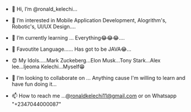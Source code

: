 - 👋 Hi, I’m @ronald_kelechi...

- 👀 I’m interested in Mobile Application Development, Alogrithm's, Robotic's, UI/UX Design....

- 🌱 I’m currently learning ... Everything😂😂😂....

- 🤔 Favoutite Language...... Has got to be JAVA😂...

- 😍 My Idols.....Mark Zuckeberg...Elon Musk...Tony Stark...Alex lee...Ijeoma Kelechi...Myself😁

- 💞️ I’m looking to collaborate on ... Anything cause I'm willing to learn and have fun doing it...

- 📫 How to reach me ...@ronaldkelechi11@gmail.com or on Whatsapp "+2347044000087"

<!---
mani9technologies/mani9technologies is a ✨ special ✨ repository because its `README.md` (this file) appears on your GitHub profile.
You can click the Preview link to take a look at your changes.
--->
